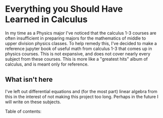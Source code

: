 # Everything you Should Have Learned in Calculus

In my time as a Physics major I've noticed that the calculus 1-3 courses are often insufficient in preparing majors for the mathematics of middle to upper division physics classes. To help remedy this, I've decided to make a reference jupyter book of useful math from calculus 1-3 that comes up in physics courses. This is not expansive, and does not cover nearly every subject from these courses. This is more like a "greatest hits" album of calculus, and is meant only for reference.

## What isn't here

I've left out differential equations and (for the most part) linear algebra from this in the interest of not making this project too long. Perhaps in the future I will write on these subjects. 

Table of contents:

```{tableofcontents}
```
